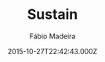 ---
title: Sustain
github: https://github.com/biomadeira/sustain
demo: https://jekyller.github.io/sustain/
author: Fábio Madeira
ssg:
  - Jekyll
cms:
  - No Cms
date: 2015-10-27T22:42:43.000Z
description: 🎹 Personal blog powered by Jekyll
stale: true
---